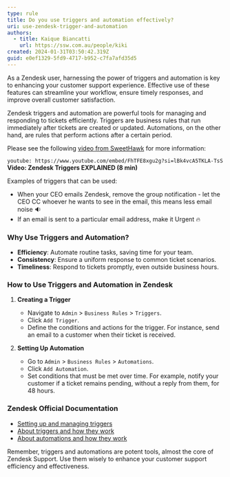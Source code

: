 ```yaml
---
type: rule
title: Do you use triggers and automation effectively?
uri: use-zendesk-trigger-and-automation
authors:
  - title: Kaique Biancatti
    url: https://ssw.com.au/people/kiki
created: 2024-01-31T03:50:42.319Z
guid: e0ef1329-5fd9-4717-b952-c7fa7afd35d5
---
```

As a Zendesk user, harnessing the power of triggers and automation is key to enhancing your customer support experience. Effective use of these features can streamline your workflow, ensure timely responses, and improve overall customer satisfaction.

<!--endintro-->

Zendesk triggers and automation are powerful tools for managing and responding to tickets efficiently. Triggers are business rules that run immediately after tickets are created or updated. Automations, on the other hand, are rules that perform actions after a certain period.

Please see the following [video from SweetHawk](https://www.youtube.com/watch?v=FhTFE8xgu2g) for more information:

`youtube: https://www.youtube.com/embed/FhTFE8xgu2g?si=lBk4vcA5TKLA-TsS`
**Video: Zendesk Triggers EXPLAINED (8 min)**

Examples of triggers that can be used:

* When your CEO emails Zendesk, remove the group notification - let the CEO CC whoever he wants to see in the email, this means less email noise 🔉
* If an email is sent to a particular email address, make it Urgent 🔥

### Why Use Triggers and Automation?

- **Efficiency**: Automate routine tasks, saving time for your team.
- **Consistency**: Ensure a uniform response to common ticket scenarios.
- **Timeliness**: Respond to tickets promptly, even outside business hours.

### How to Use Triggers and Automation in Zendesk

1. **Creating a Trigger**

   - Navigate to `Admin` > `Business Rules` > `Triggers`.
   - Click `Add Trigger`.
   - Define the conditions and actions for the trigger. For instance, send an email to a customer when their ticket is received.

2. **Setting Up Automation**

   - Go to `Admin` > `Business Rules` > `Automations`.
   - Click `Add Automation`.
   - Set conditions that must be met over time. For example, notify your customer if a ticket remains pending, without a reply from them, for 48 hours.

### Zendesk Official Documentation

- [Setting up and managing triggers](https://support.zendesk.com/hc/en-us/articles/203662106)
- [About triggers and how they work](https://support.zendesk.com/hc/en-us/articles/4408822236058-About-triggers-and-how-they-work)
- [About automations and how they work ](https://support.zendesk.com/hc/en-us/articles/4408832701850-About-automations-and-how-they-work)

Remember, triggers and automations are potent tools, almost the core of Zendesk Support. Use them wisely to enhance your customer support efficiency and effectiveness.

